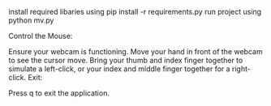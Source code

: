 install required libaries using 
pip install -r requirements.py
run project using 
python mv.py 

Control the Mouse:

Ensure your webcam is functioning.
Move your hand in front of the webcam to see the cursor move.
Bring your thumb and index finger together to simulate a left-click, or 
your index and middle finger together for a right-click.
Exit:

Press q to exit the application.
